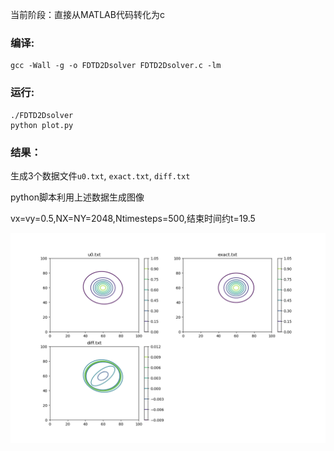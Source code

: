 当前阶段：直接从MATLAB代码转化为c

### 编译:

```
gcc -Wall -g -o FDTD2Dsolver FDTD2Dsolver.c -lm
```

### 运行:

```
./FDTD2Dsolver
python plot.py
```

### 结果：

生成3个数据文件`u0.txt`, `exact.txt`, `diff.txt`

python脚本利用上述数据生成图像


vx=vy=0.5,NX=NY=2048,Ntimesteps=500,结束时间约t=19.5

![Result](plot.png)
